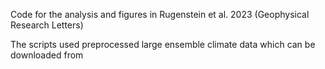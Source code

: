 Code for the analysis and figures in Rugenstein et al. 2023 (Geophysical Research Letters)

The scripts used preprocessed large ensemble climate data which can be downloaded from

